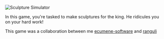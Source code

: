 ![Sculpture Simulator](https://i.imgur.com/GoISJan.png)

In this game, you're tasked to make sculptures for the king. He ridicules you on your hard work!

This game was a collaboration between me [ecumene-software](http://github.com/ecumene-software) and [ranguli](http://github.com/ranguli)
